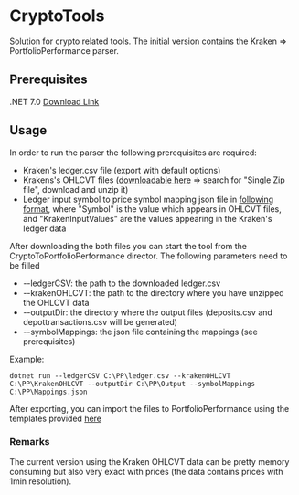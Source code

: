 # CryptoTools

Solution for crypto related tools. The initial version contains the Kraken => PortfolioPerformance parser.

## Prerequisites
.NET 7.0 [Download Link][dotnetDownloadLink]

## Usage

In order to run the parser the following prerequisites are required:
- Kraken's ledger.csv file (export with default options)
- Krakens's OHLCVT files ([downloadable here][krakenData] => search for "Single Zip file", download and unzip it)
- Ledger input symbol to price symbol mapping json file in [following format][mappingFile], where "Symbol" is the value which appears in OHLCVT files, and "KrakenInputValues" are the values appearing in the Kraken's ledger data

After downloading the both files you can start the tool from the CryptoToPortfolioPerformance director.
The following parameters need to be filled
- --ledgerCSV: the path to the downloaded ledger.csv
- --krakenOHLCVT: the path to the directory where you have unzipped the OHLCVT data
- --outputDir: the directory where the output files (deposits.csv and depottransactions.csv will be generated)
- --symbolMappings: the json file containing the mappings (see prerequisites)

Example: 
```
dotnet run --ledgerCSV C:\PP\ledger.csv --krakenOHLCVT C:\PP\KrakenOHLCVT --outputDir C:\PP\Output --symbolMappings C:\PP\Mappings.json
```
After exporting, you can import the files to PortfolioPerformance using the templates provided [here][templatesDir]

### Remarks
The current version using the Kraken OHLCVT data can be pretty memory consuming but also very exact with prices (the data contains prices with 1min resolution).

[dotnetDownloadLink]: https://dotnet.microsoft.com/en-us/download/dotnet/7.0
[krakenData]: https://support.kraken.com/hc/en-us/articles/360047124832-Downloadable-historical-OHLCVT-Open-High-Low-Close-Volume-Trades-data
[mappingFile]: CryptoToPortfolioPerformance/HelperFiles/Kraken_SymbolMappings.json
[templatesDir]: CryptoToPortfolioPerformance/HelperFiles
